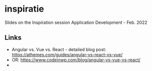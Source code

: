 # inspiratie
Slides on the Inspiration session Application Development - Feb. 2022

## Links
- Angular vs. Vue vs. React - detailed blog post: https://athemes.com/guides/angular-vs-react-vs-vue/
- OR: https://www.codeinwp.com/blog/angular-vs-vue-vs-react/
- 
